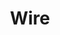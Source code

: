 ---
title: "Wire"
summary: "Wire is an English rock band, formed in London in October 1976 by , , , and . They were originally associated with the punk rock scene, appearing on —a key early document of the scene—and were later central to the development of post-punk. Inspired by the burgeoning UK punk scene, Wire are often cited as one of the more important rock groups of the 1970's and 1980's. Critic Stewart Mason wrote, \"Over their brilliant first three albums, Wire expanded the sonic boundaries of not just punk, but rock music in general.\" Wire are arguably a definitive art punk or post-punk ensemble, mostly due to their richly detailed and atmospheric sound, often obscure lyrical themes, and, to a lesser extent, their Situationist political stance. The group exhibited a steady development from an early raucous punk style with 1977's \",\" to a more complex, structured sound involving increased use of guitar effects and synthesizers on both 1978's \",\" and 1979's \".\" The band gained a reputation for experimenting with song arrangements throughout its career. In 2004 founding member Gilbert left the band. In 2010 joined."
image: "wire.jpg"
apple_music_artist_url: "https://music.apple.com/gb/artist/wire/3184306"
---